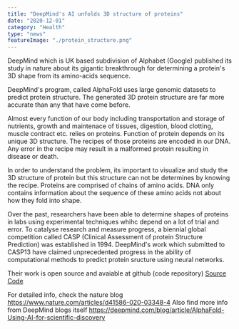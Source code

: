 ```yaml
---
title: "DeepMind's AI unfolds 3D structure of proteins"
date: "2020-12-01"
category: "Health"
type: "news"
featureImage: "./protein_structure.png"
---
```


DeepMind which is UK based subdivision of Alphabet (Google) published its study in nature about its gigantic breakthrough for determining a protein's 3D shape from its amino-acids sequence.

DeepMind's program, called AlphaFold uses large genomic datasets to predict protein structure. The generated 3D protein structure are far more accurate than any that have come before.

Almost every function of our body including transportation and storage of nutrients, growth and maintenace of tissues, digestion, blood clotting, muscle contract etc. relies on proteins. Function of protein depends on its unique 3D structure. The recipes of those proteins are encoded in our DNA. Any error in the recipe may result in a malformed protein resulting in disease or death. 

In order to understand the problem, its important to visualize and study the 3D structure of protein but this structure can not be determines by knowing the recipe. Proteins are comprised of chains of amino acids. DNA only contains information about the sequence of these amino acids not about how they fold into shape. 

Over the past, researchers have been able to determine shapes of proteins in labs using experimental techniques whihc depend on a lot of trial and error. To catalyse research and measure progress, a biennial global competition called CASP (Clinical Assessment of protein Structure Prediction) was established in 1994. DeepMind's work which submitted to CASP13 have claimed unprecedented progress in the ability of computational methods to predict protein sructure using neural networks.

Their work is open source and avaiable at github (code repository) [Source Code](https://github.com/deepmind/deepmind-research/tree/master/alphafold_casp13)

For detailed info, check the nature blog https://www.nature.com/articles/d41586-020-03348-4
Also find more info from DeepMind blogs itself https://deepmind.com/blog/article/AlphaFold-Using-AI-for-scientific-discovery
